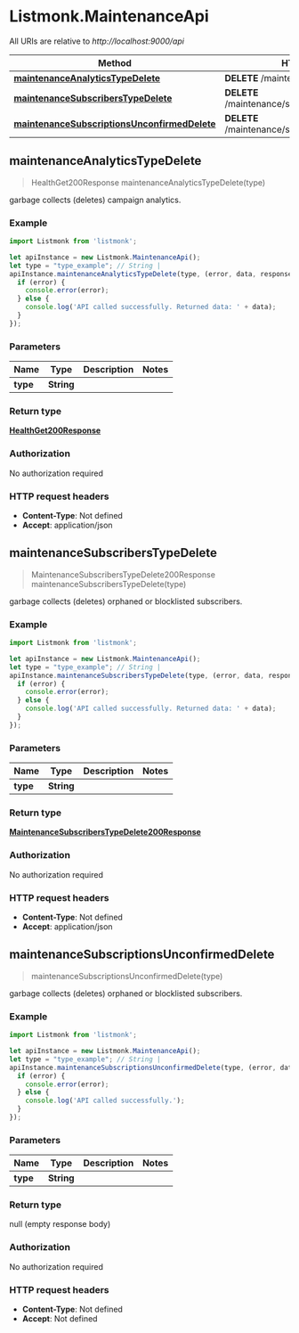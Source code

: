 # Listmonk.MaintenanceApi

All URIs are relative to *http://localhost:9000/api*

Method | HTTP request | Description
------------- | ------------- | -------------
[**maintenanceAnalyticsTypeDelete**](MaintenanceApi.md#maintenanceAnalyticsTypeDelete) | **DELETE** /maintenance/analytics/{type} | 
[**maintenanceSubscribersTypeDelete**](MaintenanceApi.md#maintenanceSubscribersTypeDelete) | **DELETE** /maintenance/subscribers/{type} | 
[**maintenanceSubscriptionsUnconfirmedDelete**](MaintenanceApi.md#maintenanceSubscriptionsUnconfirmedDelete) | **DELETE** /maintenance/subscriptions/unconfirmed | 



## maintenanceAnalyticsTypeDelete

> HealthGet200Response maintenanceAnalyticsTypeDelete(type)



garbage collects (deletes) campaign analytics.

### Example

```javascript
import Listmonk from 'listmonk';

let apiInstance = new Listmonk.MaintenanceApi();
let type = "type_example"; // String | 
apiInstance.maintenanceAnalyticsTypeDelete(type, (error, data, response) => {
  if (error) {
    console.error(error);
  } else {
    console.log('API called successfully. Returned data: ' + data);
  }
});
```

### Parameters


Name | Type | Description  | Notes
------------- | ------------- | ------------- | -------------
 **type** | **String**|  | 

### Return type

[**HealthGet200Response**](HealthGet200Response.md)

### Authorization

No authorization required

### HTTP request headers

- **Content-Type**: Not defined
- **Accept**: application/json


## maintenanceSubscribersTypeDelete

> MaintenanceSubscribersTypeDelete200Response maintenanceSubscribersTypeDelete(type)



garbage collects (deletes) orphaned or blocklisted subscribers.

### Example

```javascript
import Listmonk from 'listmonk';

let apiInstance = new Listmonk.MaintenanceApi();
let type = "type_example"; // String | 
apiInstance.maintenanceSubscribersTypeDelete(type, (error, data, response) => {
  if (error) {
    console.error(error);
  } else {
    console.log('API called successfully. Returned data: ' + data);
  }
});
```

### Parameters


Name | Type | Description  | Notes
------------- | ------------- | ------------- | -------------
 **type** | **String**|  | 

### Return type

[**MaintenanceSubscribersTypeDelete200Response**](MaintenanceSubscribersTypeDelete200Response.md)

### Authorization

No authorization required

### HTTP request headers

- **Content-Type**: Not defined
- **Accept**: application/json


## maintenanceSubscriptionsUnconfirmedDelete

> maintenanceSubscriptionsUnconfirmedDelete(type)



garbage collects (deletes) orphaned or blocklisted subscribers.

### Example

```javascript
import Listmonk from 'listmonk';

let apiInstance = new Listmonk.MaintenanceApi();
let type = "type_example"; // String | 
apiInstance.maintenanceSubscriptionsUnconfirmedDelete(type, (error, data, response) => {
  if (error) {
    console.error(error);
  } else {
    console.log('API called successfully.');
  }
});
```

### Parameters


Name | Type | Description  | Notes
------------- | ------------- | ------------- | -------------
 **type** | **String**|  | 

### Return type

null (empty response body)

### Authorization

No authorization required

### HTTP request headers

- **Content-Type**: Not defined
- **Accept**: Not defined

